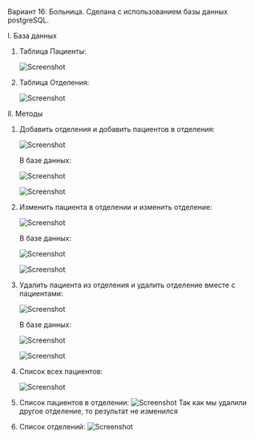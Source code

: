 Вариант 16: Больница. Сделана с использованием базы данных postgreSQL.

I. База данных

1. Таблица Пациенты:
   
   ![Screenshot](https://github.com/BreadGitHub/Trinkets/blob/main/hospital/data_patients.png)
   
3. Таблица Отделения:
   
   ![Screenshot](https://github.com/BreadGitHub/Trinkets/blob/main/hospital/data_departments.png)
   
II. Методы
1. Добавить отделения и добавить пациентов в отделения:
   
   ![Screenshot](https://github.com/BreadGitHub/Trinkets/blob/main/hospital/added.png)

   В базе данных:

   ![Screenshot](https://github.com/BreadGitHub/Trinkets/blob/main/hospital/added_data_departments.png)

   ![Screenshot](https://github.com/BreadGitHub/Trinkets/blob/main/hospital/added_data_patients.png)

3. Изменить пациента в отделении и изменить отделение:

   ![Screenshot](https://github.com/BreadGitHub/Trinkets/blob/main/hospital/edited.png)

   В базе данных:

   ![Screenshot](https://github.com/BreadGitHub/Trinkets/blob/main/hospital/edited_data_departments.png)

   ![Screenshot](https://github.com/BreadGitHub/Trinkets/blob/main/hospital/edited_data_patients.png)

5. Удалить пациента из отделения и удалить отделение вместе с пациентами:

   ![Screenshot](https://github.com/BreadGitHub/Trinkets/blob/main/hospital/deleted.png)

   В базе данных:

   ![Screenshot](https://github.com/BreadGitHub/Trinkets/blob/main/hospital/deleted_data_departments.png)

   ![Screenshot](https://github.com/BreadGitHub/Trinkets/blob/main/hospital/deleted_data_patients.png)

7. Список всех пациентов:

   ![Screenshot](https://github.com/BreadGitHub/Trinkets/blob/main/hospital/getlist_all_and_one.png)   
9. Список пациентов в отделении:
   ![Screenshot](https://github.com/BreadGitHub/Trinkets/blob/main/hospital/getlist_all_and_one.png)
   Так как мы удалили другое отделение, то результат не изменился
10. Список отделений:
   ![Screenshot](https://github.com/BreadGitHub/Trinkets/blob/main/hospital/getlist_departments.png)
